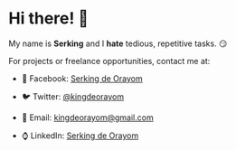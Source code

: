 # Hi there! 👋

My name is **Serking** and I **hate** tedious, repetitive tasks. :smirk:

For projects or freelance opportunities, contact me at:

* :iphone: Facebook: [Serking de Orayom](https://www.facebook.com/kingdeorayom)

* :bird: Twitter: [@kingdeorayom](https://www.twitter.com/kingdeorayom)

* :email: Email: kingdeorayom@gmail.com

* :watch: LinkedIn: [Serking de Orayom](https://www.linkedin.com/in/serking-de-orayom-599927218/)
